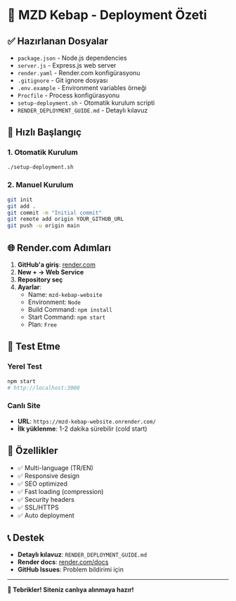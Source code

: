 # 🚀 MZD Kebap - Deployment Özeti

## ✅ Hazırlanan Dosyalar

- `package.json` - Node.js dependencies
- `server.js` - Express.js web server
- `render.yaml` - Render.com konfigürasyonu
- `.gitignore` - Git ignore dosyası
- `.env.example` - Environment variables örneği
- `Procfile` - Process konfigürasyonu
- `setup-deployment.sh` - Otomatik kurulum scripti
- `RENDER_DEPLOYMENT_GUIDE.md` - Detaylı kılavuz

## 🚀 Hızlı Başlangıç

### 1. Otomatik Kurulum
```bash
./setup-deployment.sh
```

### 2. Manuel Kurulum
```bash
git init
git add .
git commit -m "Initial commit"
git remote add origin YOUR_GITHUB_URL
git push -u origin main
```

## 🌐 Render.com Adımları

1. **GitHub'a giriş**: [render.com](https://render.com)
2. **New + → Web Service**
3. **Repository seç**
4. **Ayarlar**:
   - Name: `mzd-kebap-website`
   - Environment: `Node`
   - Build Command: `npm install`
   - Start Command: `npm start`
   - Plan: `Free`

## 📱 Test Etme

### Yerel Test
```bash
npm start
# http://localhost:3000
```

### Canlı Site
- **URL**: `https://mzd-kebap-website.onrender.com/`
- **İlk yüklenme**: 1-2 dakika sürebilir (cold start)

## 🔧 Özellikler

- ✅ Multi-language (TR/EN)
- ✅ Responsive design
- ✅ SEO optimized
- ✅ Fast loading (compression)
- ✅ Security headers
- ✅ SSL/HTTPS
- ✅ Auto deployment

## 📞 Destek

- **Detaylı kılavuz**: `RENDER_DEPLOYMENT_GUIDE.md`
- **Render docs**: [render.com/docs](https://render.com/docs)
- **GitHub Issues**: Problem bildirimi için

---

**🎉 Tebrikler! Siteniz canlıya alınmaya hazır!**